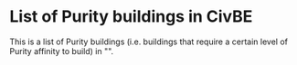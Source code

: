 # List of Purity buildings in CivBE

This is a list of Purity buildings (i.e. buildings that require a certain level of Purity affinity to build) in "". 